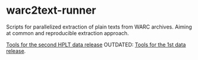 # warc2text-runner
Scripts for parallelized extraction of plain texts from WARC archives. Aiming at common and reproducible extraction approach.

[Tools for the second HPLT data release](two/README.md)
OUTDATED: [Tools for the 1st data release](one/README.md).


